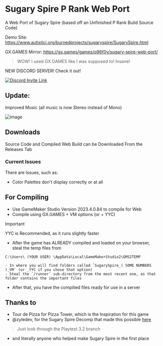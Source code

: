 # Sugary Spire P Rank Web Port
A Web Port of Sugary Spire (based off an Unfinished P Rank Build Source Code)

Demo Site: https://www.autistici.org/burnedprojects/sugaryspire/SugarySpire.html

GX.GAMES Mirror: https://gx.games/games/o96f0y/sugary-spire-web-port/
> WOW! I used GX.GAMES like I was supposed to! Insane!

NEW DISCORD SERVER! Check it out!

[![Discord Invite Link](https://theprojects.x10.mx/discord.jpg)](https://discord.gg/BJSkBEPU)

## Update:
Improved Music (all music is now Stereo instead of Mono)

![image](https://github.com/burnedpopcorn/Sugary-Spire-Web-Port/blob/main/banner.jpg)

## Downloads
Source Code and Compiled Web Build can be Downloaded From the Releases Tab

### Current Issues
There are Issues, such as:
- Color Palettes don't display correctly or at all

## For Compiling
- Use GameMaker Studio Version 2023.4.0.84 to compile for Web
- Compile using GX.GAMES + VM options (or + YYC)
> [!IMPORTANT]
> YYC is Recommended, as it runs slightly faster

- After the game has ALREADY compiled and loaded on your browser, steal the temp files from

```C:\Users\ (YOUR USER) \AppData\Local\GameMakerStudio2\GMS2TEMP```

    - In where you will find folders called `SugarySpire_( SOME NUMBERS )_VM` (or _YYC if you chose that option)
    - Steal the `/runner` sub-directory from the most recent one, as that folder contains the important files
- After that, you have the compilied files ready for use in a server

## Thanks to
- Tour de Pizza for Pizza Tower, which is the Inspiration for this game
- @zyledev, for the Sugary Spire Decomp that made this possible [here](https://github.com/zyledev/Sugary-Spire-Decompilation-Archive)
> Just look through the Playtest 3.2 branch

- and literally anyone who helped make Sugary Spire in the first place
